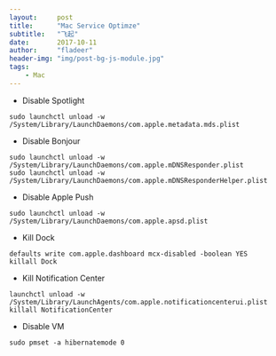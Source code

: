 ```yaml
---
layout:     post
title:      "Mac Service Optimze"
subtitle:   "飞起"
date:       2017-10-11
author:     "fladeer"
header-img: "img/post-bg-js-module.jpg"
tags:
    - Mac
---
```



- Disable Spotlight
```
sudo launchctl unload -w /System/Library/LaunchDaemons/com.apple.metadata.mds.plist
```


- Disable Bonjour

```
sudo launchctl unload -w /System/Library/LaunchDaemons/com.apple.mDNSResponder.plist
sudo launchctl unload -w /System/Library/LaunchDaemons/com.apple.mDNSResponderHelper.plist
```




- Disable Apple Push

```
sudo launchctl unload -w /System/Library/LaunchDaemons/com.apple.apsd.plist
```


- Kill Dock

```
defaults write com.apple.dashboard mcx-disabled -boolean YES
killall Dock
```

- Kill Notification Center

```
launchctl unload -w /System/Library/LaunchAgents/com.apple.notificationcenterui.plist
killall NotificationCenter
```


- Disable VM

```
sudo pmset -a hibernatemode 0
```

